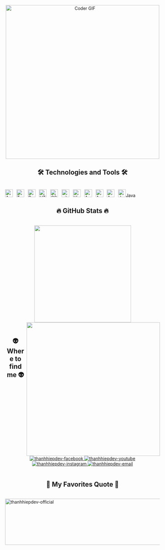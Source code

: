 

<div align="center">
<img src="https://media.giphy.com/media/SWoSkN6DxTszqIKEqv/giphy.gif" alt="Coder GIF" width="500">
</div>
<h2 align="center">🛠 Technologies and Tools 🛠</h2>
<br>
<!-- https://simpleicons.org/ -->
<span><img src="https://img.shields.io/badge/Netbean-282C34?logo=Apache NetBeans IDE&logoColor=red" alt="ApacheNetbean logo" title="JavaScript" height="25" /></span>
&nbsp;
<span><img src="https://img.shields.io/badge/CSharp-282C34?logo=C Sharp&logoColor=blue" alt="TypeScript logo" title="TypeScript" height="25" /></span>
&nbsp;
<span><img src="https://img.shields.io/badge/SQL Server-282C34?logo=Microsoft SQL Server&logoColor=61DAFB" alt="ReactJS logo" title="ReactJS" height="25" /></span>
&nbsp;
<span><img src="https://img.shields.io/badge/HTML-282C34?logo=html5&logoColor=E34F26" alt="HTML5 logo" title="HTML5" height="25" /></span>
&nbsp;
<span><img src="https://img.shields.io/badge/CSS-282C34?logo=css3&logoColor=1572B6" alt="CSS3 logo" title="CSS3" height="25" /></span>
&nbsp;
<span><img src="https://img.shields.io/badge/git-282C34?logo=git&logoColor=F05032" alt="git logo" title="git" height="25" /></span>
&nbsp;
<span><img src="https://img.shields.io/badge/VS%20Code-282C34?logo=visual-studio-code&logoColor=007ACC" alt="Visual Studio Code logo" title="Visual Studio Code" height="25" /></span>
&nbsp;
<span><img src="https://img.shields.io/badge/Apache Tomcat-282C34?logo=Apache Tomcat&logoColor=FFCA28" alt="Apachetomcat logo" title="Firebase" height="25" /></span>
&nbsp;
<span><img src="https://img.shields.io/badge/Spring Boot-282C34?logo=Spring Boot&logoColor=#6DB33F" alt="Apachetomcat logo" title="Firebase" height="25" /></span>
&nbsp;
<span><img src="https://img.shields.io/badge/PostgresSQL-282C34?logo=PostgreSQL&logoColor=#4169E1" alt="Apachetomcat logo" title="Firebase" height="25" /></span>
&nbsp;
<span><img src="https://github.com/oHTGo/oHTGo/raw/main/images/java.svg" title="Java" height="25" />Java</span>
&nbsp;



<br>

<h2 align="center">🔥 GitHub Stats 🔥</h2>
<!-- https://github.com/anuraghazra/github-readme-stats -->
<br>
<div align=center>
  <a href="#" title="thanhhiepdev">
    <img width="315" align="center" src="https://github-readme-stats.vercel.app/api/top-langs/?username=get-go-now&hide=c%23,powershell,Mathematica,Ruby,Objective-C,Objective-C%2b%2b,Cuda&title_color=61dafb&text_color=ffffff&icon_color=61dafb&bg_color=20232a&langs_count=8&layout=compact&border_color=61dafb&hide_border=true" />
  </a>
  <a href="#" title="thanhhiepdev">
    <img align="right" width="434" src="https://github-readme-stats.vercel.app/api?username=get-go-now&show_icons=true&theme=react&border_color=61dafb&hide_border=true" />
  </a>
</div>

<br>

<h2 align="center">👽 Where to find me 👽</h2>
<br>
<!-- https://icons8.com -->
<div align="center">

  <a href="https://www.facebook.com/thanhhip0105/" target="blank">
    <img src="https://img.icons8.com/bubbles/100/000000/facebook-new.png" alt="thanhhiepdev-facebook" />
  </a>
  <a href="https://www.youtube.com/channel/UC9YMuS-q9EGVpo3yC74b_aQ" target="blank">
    <img src="https://img.icons8.com/bubbles/100/000000/youtube-squared.png" alt="thanhhiepdev-youtube" />
  </a>
  <a href="https://instagram.com/thanhhip0105" target="blank">
    <img src="https://img.icons8.com/bubbles/100/000000/instagram.png" alt="thanhhiepdev-instagram" />
  </a>
  <a href="mailto:nguyenhiep0456@gmail.com" target="top">
    <img src="https://img.icons8.com/bubbles/100/000000/apple-mail.png" alt="thanhhiepdev-email" />
  </a>
</div>

<br>

<h2 align="center">📑 My Favorites Quote 📑</h2>
<br>
<a href="#" target="_blank">
  <img src="svg/trungquandev-quotes.svg" width="846" height="150" alt="thanhhiepdev-official" />
</a>
